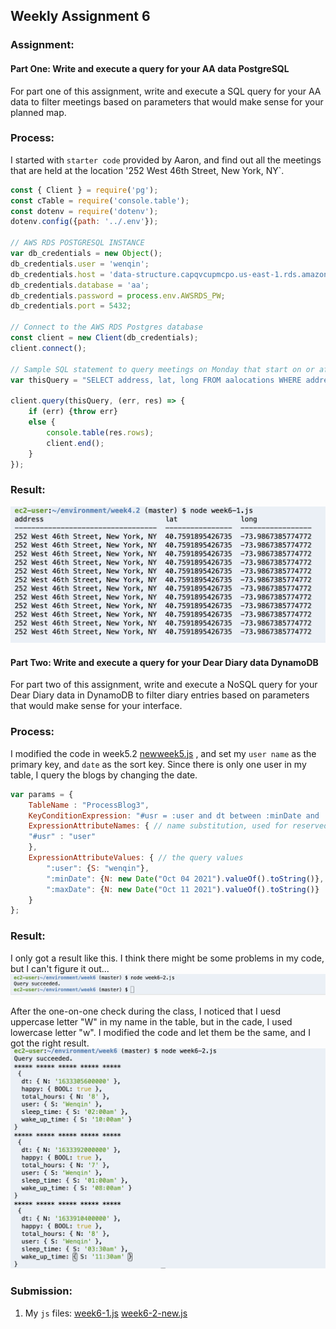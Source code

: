 ## Weekly Assignment 6



### Assignment:
#### Part One: Write and execute a query for your AA data PostgreSQL

For part one of this assignment, write and execute a SQL query for your AA data to filter meetings based on parameters that would make sense for your planned map.



### Process:

I started with `starter code` provided by Aaron, and find out all the meetings that are held at the location '252 West 46th Street, New York, NY`.
```javascript
const { Client } = require('pg');
const cTable = require('console.table');
const dotenv = require('dotenv');
dotenv.config({path: '../.env'});  

// AWS RDS POSTGRESQL INSTANCE
var db_credentials = new Object();
db_credentials.user = 'wenqin';
db_credentials.host = 'data-structure.capqvcupmcpo.us-east-1.rds.amazonaws.com';
db_credentials.database = 'aa';
db_credentials.password = process.env.AWSRDS_PW;
db_credentials.port = 5432;

// Connect to the AWS RDS Postgres database
const client = new Client(db_credentials);
client.connect();

// Sample SQL statement to query meetings on Monday that start on or after 7:00pm: 
var thisQuery = "SELECT address, lat, long FROM aalocations WHERE address = '252 West 46th Street, New York, NY';";

client.query(thisQuery, (err, res) => {
    if (err) {throw err}
    else {
        console.table(res.rows);
        client.end();
    }
});
```


### Result:
![result.png](https://github.com/kanodesu/ds-fall2021/blob/master/week6/result-1.png "result.png")


#### Part Two: Write and execute a query for your Dear Diary data DynamoDB

For part two of this assignment, write and execute a NoSQL query for your Dear Diary data in DynamoDB to filter diary entries based on parameters that would make sense for your interface.

### Process:

I modified the code in week5.2 [newweek5.js](https://github.com/kanodesu/ds-fall2021/blob/master/week6/newweek5.js) , and set my `user name` as the primary key, and `date` as the sort key. Since there is only one user in my table, I query the blogs by changing the date.

```javascript
var params = {
    TableName : "ProcessBlog3",
    KeyConditionExpression: "#usr = :user and dt between :minDate and :maxDate", // the query expression
    ExpressionAttributeNames: { // name substitution, used for reserved words in DynamoDB
    "#usr" : "user"
    },
    ExpressionAttributeValues: { // the query values
        ":user": {S: "wenqin"},
        ":minDate": {N: new Date("Oct 04 2021").valueOf().toString()},
        ":maxDate": {N: new Date("Oct 11 2021").valueOf().toString()}
    }
};
```
### Result:
I only got a result like this. I think there might be some problems in my code, but I can't figure it out...
![result.png](https://github.com/kanodesu/ds-fall2021/blob/master/week6/result-2.png "result.png")

After the one-on-one check during the class, I noticed that I uesd uppercase letter "W" in my name in the table, but in the cade, I used lowercase letter "w". I modified the code and let them be the same, and I got the right result.
![result.png](https://github.com/kanodesu/ds-fall2021/blob/master/week6/result-new.png "result.png")

### Submission:
1. My `js` files: [week6-1.js](https://github.com/kanodesu/ds-fall2021/blob/master/week6/week6-1.js)  [week6-2-new.js](https://github.com/kanodesu/ds-fall2021/blob/master/week6/week6-2-new.js)  
 





